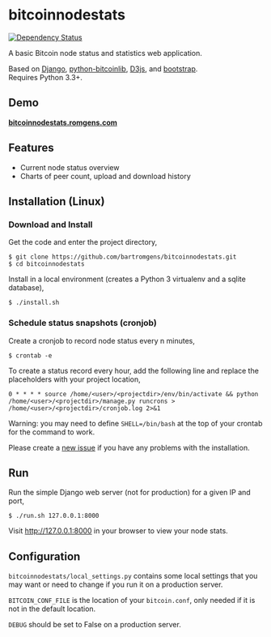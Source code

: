 # bitcoinnodestats
[![Dependency Status](https://gemnasium.com/badges/github.com/bartromgens/bitcoinnodestats.svg)](https://gemnasium.com/github.com/bartromgens/bitcoinnodestats)

A basic Bitcoin node status and statistics web application.

Based on [Django](https://www.djangoproject.com/), [python-bitcoinlib](https://github.com/petertodd/python-bitcoinlib),  [D3js](https://github.com/mbostock/d3), and [bootstrap](https://github.com/twbs/bootstrap).  
Requires Python 3.3+.

## Demo

**[bitcoinnodestats.romgens.com](http://bitcoinnodestats.romgens.com)**

## Features
- Current node status overview
- Charts of peer count, upload and download history

## Installation (Linux)

### Download and Install
Get the code and enter the project directory,  
```
$ git clone https://github.com/bartromgens/bitcoinnodestats.git
$ cd bitcoinnodestats
```

Install in a local environment (creates a Python 3 virtualenv and a sqlite database),  
```
$ ./install.sh
```

### Schedule status snapshots (cronjob)
Create a cronjob to record node status every n minutes,  
```
$ crontab -e
```  
To create a status record every hour, add the following line and replace the placeholders with your project location,  
```
0 * * * * source /home/<user>/<projectdir>/env/bin/activate && python /home/<user>/<projectdir>/manage.py runcrons > /home/<user>/<projectdir>/cronjob.log 2>&1
```  
Warning: you may need to define `SHELL=/bin/bash` at the top of your crontab for the command to work. 

Please create a [new issue](https://github.com/bartromgens/bitcoinnodestats/issues/new) if you have any problems with the installation.

## Run
Run the simple Django web server (not for production) for a given IP and port,  
```
$ ./run.sh 127.0.0.1:8000
```

Visit http://127.0.0.1:8000 in your browser to view your node stats.

## Configuration
`bitcoinnodestats/local_settings.py` contains some local settings that you may want or need to change if you run it on a production server.

`BITCOIN_CONF_FILE` is the location of your `bitcoin.conf`, only needed if it is not in the default location. 

`DEBUG` should be set to False on a production server.  
